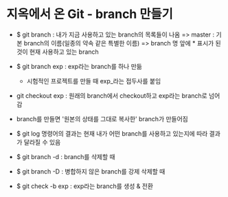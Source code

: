# 지옥에서 온 Git - branch 만들기

* $ git branch : 내가 지금 사용하고 있는 branch의 목록들이 나옴
  => master : 기본 branch의 이름(일종의 약속 같은 특별한 이름)
  => branch 명 앞에 * 표시가 된 것이 현재 사용하고 있는 branch

* $ git branch exp : exp라는 branch를 하나 만듦

  * 시험적인 프로젝트를 만들 때 exp_라는 접두사를 붙임

* git checkout exp : 원래의 branch에서 checkout하고 exp라는 branch로 넘어감

* branch를 만들면 '원본의 상태를 그대로 복사한' branch가 만들어짐

* $ git log 명령어의 결과는 현재 내가 어떤 branch를 사용하고 있는지에 따라 결과가 달라질 수 있음

* $ git branch -d : branch를 삭제할 때

* $ git branch -D : 병합하지 않은 branch를 강제 삭제할 때

* $ git check -b exp : exp라는 branch를 생성 & 전환

  